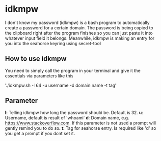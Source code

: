 # idkmpw
I don't know my password (idkmpw) is a bash program to automatically create a password for a certain domain.
The password is being copied to the clipboard right after the program finishes so you can just paste it into
whatever input field it belongs. Meanwhile, idkmpw is making an entry for you into the seahorse keyring using
secret-tool

## How to use idkmpw

You need to simply call the program in your terminal and give it the essentials via parameters like this

'./idkmpw.sh -l 64 -u username -d domain.name -t tag'

## Parameter

**l**: Telling idkmpw how long the password should be. Default is 32.
**u**: Username, default is result of 'whoami'
**d**: Domain name, e.g. https://www.stackoverflow.com. If this parameter is not used a prompt will
gently remind you to do so.
**t**: Tag for seahorse entry. Is required like 'd' so you get a prompt if you dont set it.

